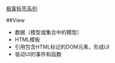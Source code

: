 [极客标签系列](http://www.gbtags.com/gb/tag/usertag/16875.htm)

##View

- 数据（模型或集合中的模型）
- HTML模板
- 引用包含HTML标记的DOM元素，形成UI
- 驱动UI的事件和函数